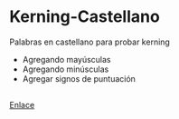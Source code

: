 # Kerning-Castellano
Palabras en castellano para probar kerning
* Agregando mayúsculas
* Agregando minúsculas
* Agregar signos de puntuación

##
[Enlace](https://www.rnsfonts.com/)